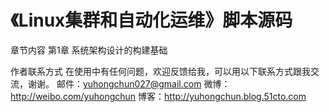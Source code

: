
《Linux集群和自动化运维》脚本源码
========================================

章节内容
第1章  系统架构设计的构建基础


作者联系方式
在使用中有任何问题，欢迎反馈给我，可以用以下联系方式跟我交流，谢谢。
邮件：yuhongchun027@gmail.com
微博：http://weibo.com/yuhongchun
博客：http://yuhongchun.blog.51cto.com

